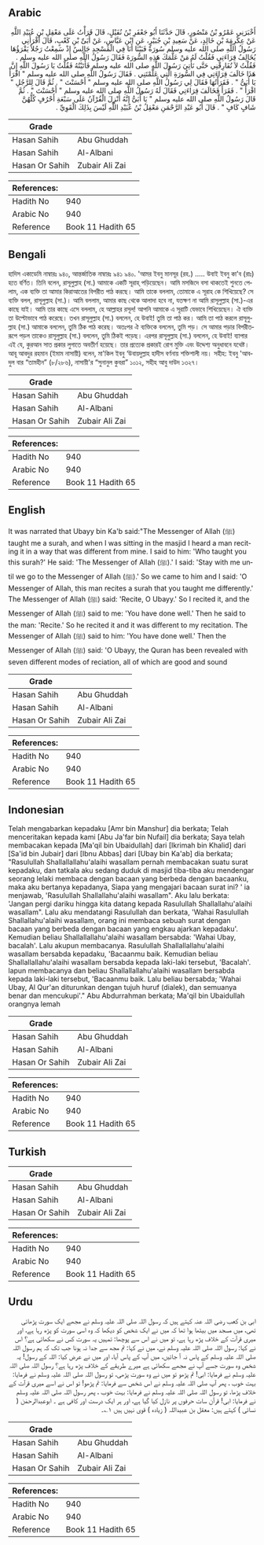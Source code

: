 ## Arabic


<div dir="rtl" lang="ar" style={{fontSize:'larger',backgroundColor:'#f8f9fa',padding:20}}>
أَخْبَرَنِي عَمْرُو بْنُ مَنْصُورٍ، قَالَ حَدَّثَنَا أَبُو جَعْفَرِ بْنُ نُفَيْلٍ، قَالَ قَرَأْتُ عَلَى مَعْقِلِ بْنِ عُبَيْدِ اللَّهِ عَنْ عِكْرِمَةَ بْنِ خَالِدٍ، عَنْ سَعِيدِ بْنِ جُبَيْرٍ، عَنِ ابْنِ عَبَّاسٍ، عَنْ أُبَىِّ بْنِ كَعْبٍ، قَالَ أَقْرَأَنِي رَسُولُ اللَّهِ صلى الله عليه وسلم سُورَةً فَبَيْنَا أَنَا فِي الْمَسْجِدِ جَالِسٌ إِذْ سَمِعْتُ رَجُلاً يَقْرَؤُهَا يُخَالِفُ قِرَاءَتِي فَقُلْتُ لَهُ مَنْ عَلَّمَكَ هَذِهِ السُّورَةَ فَقَالَ رَسُولُ اللَّهِ صلى الله عليه وسلم ‏.‏ فَقُلْتُ لاَ تُفَارِقْنِي حَتَّى نَأْتِيَ رَسُولَ اللَّهِ صلى الله عليه وسلم فَأَتَيْتُهُ فَقُلْتُ يَا رَسُولَ اللَّهِ إِنَّ هَذَا خَالَفَ قِرَاءَتِي فِي السُّورَةِ الَّتِي عَلَّمْتَنِي ‏.‏ فَقَالَ رَسُولُ اللَّهِ صلى الله عليه وسلم ‏"‏ اقْرَأْ يَا أُبَىُّ ‏"‏ ‏.‏ فَقَرَأْتُهَا فَقَالَ لِي رَسُولُ اللَّهِ صلى الله عليه وسلم ‏"‏ أَحْسَنْتَ ‏"‏ ‏.‏ ثُمَّ قَالَ لِلرَّجُلِ ‏"‏ اقْرَأْ ‏"‏ ‏.‏ فَقَرَأَ فَخَالَفَ قِرَاءَتِي فَقَالَ لَهُ رَسُولُ اللَّهِ صلى الله عليه وسلم ‏"‏ أَحْسَنْتَ ‏"‏ ‏.‏ ثُمَّ قَالَ رَسُولُ اللَّهِ صلى الله عليه وسلم ‏"‏ يَا أُبَىُّ إِنَّهُ أُنْزِلَ الْقُرْآنُ عَلَى سَبْعَةِ أَحْرُفٍ كُلُّهُنَّ شَافٍ كَافٍ ‏"‏ ‏.‏ قَالَ أَبُو عَبْدِ الرَّحْمَنِ مَعْقِلُ بْنُ عُبَيْدِ اللَّهِ لَيْسَ بِذَلِكَ الْقَوِيِّ ‏.‏
</div>
<div style={{backgroundColor:'#f8f9fa',padding:20, marginBottom: 10}}><table> <thead> <tr> <th>Grade</th> <th></th> </tr> </thead> <tbody> <tr><td>Hasan Sahih</td><td>Abu Ghuddah</td></tr><tr><td>Hasan Sahih</td><td>Al-Albani</td></tr><tr><td>Hasan Or Sahih</td><td>Zubair Ali Zai</td></tr></tbody></table><table> <thead> <tr> <th>References:</th> <th></th> </tr> </thead> <tbody><tr><td>Hadith No</td><td>940</td></tr><tr><td>Arabic No</td><td>940</td></tr><tr><td>Reference</td><td>Book 11 Hadith 65</td></tr></tbody></table></div>

## Bengali


<div dir="ltr" lang="bn" style={{fontSize:'larger',backgroundColor:'#f8f9fa',padding:20}}>
হাদিস একাডেমি নাম্বারঃ ৯৪০, আন্তর্জাতিক নাম্বারঃ ৯৪১ ৯৪০. 'আমর ইবনু মানসূর (রহ.) ..... উবাই ইবনু কা'ব (রাঃ) হতে বর্ণিত। তিনি বলেন, রাসূলুল্লাহ (সা.) আমাকে একটি সূরাহ্ পড়িয়েছেন। আমি মসজিদে বসা থাকতেই শুনতে পেলাম, এক ব্যক্তি তা আমার কিরাআতের বিপরীত পাঠ করছে। আমি তাকে বললাম, তোমাকে এ সূরাহ কে শিখিয়েছে? সে ব্যক্তি বলল, রাসূলুল্লাহ (সা.)। আমি বললাম, আমার কাছ থেকে আলাদা হবে না, যতক্ষণ না আমি রাসূলুল্লাহ (সা.)-এর কাছে যাই। আমি তার কাছে এসে বললাম, হে আল্লাহর রসূল! আপনি আমাকে এ সূরাটি যেভাবে শিখিয়েছেন। ঐ ব্যক্তি তা উল্টোভাবে পাঠ করেছে। তখন রাসূলুল্লাহ (সা.) বললেন, হে উবাই! তুমি তা পাঠ কর। আমি তা পাঠ করলে রাসূলুল্লাহ (সা.) আমাকে বললেন, তুমি ঠিক পাঠ করেছ। অতঃপর ঐ ব্যক্তিকে বললেন, তুমি পড়। সে আমার পড়ার বিপরীতরূপে পড়ল তাকেও রাসূলুল্লাহ (সা.) বললেন, তুমি ঠিকই পড়েছ। এরপর রাসূলুল্লাহ (সা.) বললেন, হে উবাই! ব্যাপার এই যে, কুরআন সাত প্রকার লুগাতে অবতীর্ণ হয়েছে। তার প্রত্যেক প্রকারই রোগ মুক্তি এবং উদ্দেশ্য অনুধাবনে যথেষ্ট। আবূ আবদুর রহমান (ইমাম নাসায়ী) বলেন, মা'কিল ইবনু ‘উবায়দুল্লাহ হাদীস বর্ণনায় শক্তিশালী নয়। সহীহ: ইবনু 'আবদুল বার “তামহীন” (৮/২৮৬), নাসায়ী'র “সুনানুল কুবরা” ১০১২, সহীহ আবু দাউদ ১৩২৭।
</div>
<div style={{backgroundColor:'#f8f9fa',padding:20, marginBottom: 10}}><table> <thead> <tr> <th>Grade</th> <th></th> </tr> </thead> <tbody> <tr><td>Hasan Sahih</td><td>Abu Ghuddah</td></tr><tr><td>Hasan Sahih</td><td>Al-Albani</td></tr><tr><td>Hasan Or Sahih</td><td>Zubair Ali Zai</td></tr></tbody></table><table> <thead> <tr> <th>References:</th> <th></th> </tr> </thead> <tbody><tr><td>Hadith No</td><td>940</td></tr><tr><td>Arabic No</td><td>940</td></tr><tr><td>Reference</td><td>Book 11 Hadith 65</td></tr></tbody></table></div>

## English


<div dir="ltr" lang="en" style={{fontSize:'larger',backgroundColor:'#f8f9fa',padding:20}}>
It was narrated that Ubayy bin Ka'b said:"The Messenger of Allah (ﷺ) taught me a surah, and when I was sitting in the masjid I heard a man reciting it in a way that was different from mine. I said to him: 'Who taught you this surah?' He said: 'The Messenger of Allah (ﷺ).' I said: 'Stay with me until we go to the Messenger of Allah (ﷺ).' So we came to him and I said: 'O Messenger of Allah, this man recites a surah that you taught me differently.' The Messenger of Allah (ﷺ) said: 'Recite, O Ubayy.' So I recited it, and the Messenger of Allah (ﷺ) said to me: 'You have done well.' Then he said to the man: 'Recite.' So he recited it and it was different to my recitation. The Messenger of Allah (ﷺ) said to him: 'You have done well.' Then the Messenger of Allah (ﷺ) said: 'O Ubayy, the Quran has been revealed with seven different modes of reciation, all of which are good and sound
</div>
<div style={{backgroundColor:'#f8f9fa',padding:20, marginBottom: 10}}><table> <thead> <tr> <th>Grade</th> <th></th> </tr> </thead> <tbody> <tr><td>Hasan Sahih</td><td>Abu Ghuddah</td></tr><tr><td>Hasan Sahih</td><td>Al-Albani</td></tr><tr><td>Hasan Or Sahih</td><td>Zubair Ali Zai</td></tr></tbody></table><table> <thead> <tr> <th>References:</th> <th></th> </tr> </thead> <tbody><tr><td>Hadith No</td><td>940</td></tr><tr><td>Arabic No</td><td>940</td></tr><tr><td>Reference</td><td>Book 11 Hadith 65</td></tr></tbody></table></div>

## Indonesian


<div dir="ltr" lang="id" style={{fontSize:'larger',backgroundColor:'#f8f9fa',padding:20}}>
Telah mengabarkan kepadaku [Amr bin Manshur] dia berkata; Telah menceritakan kepada kami [Abu Ja'far bin Nufail] dia berkata; Saya telah membacakan kepada [Ma'qil bin Ubaidullah] dari [Ikrimah bin Khalid] dari [Sa'id bin Jubair] dari [Ibnu Abbas] dari [Ubay bin Ka'ab] dia berkata; "Rasulullah Shallallallahu'alaihi wasallam pernah membacakan suatu surat kepadaku, dan tatkala aku sedang duduk di masjid tiba-tiba aku mendengar seorang lelaki membaca dengan bacaan yang berbeda dengan bacaanku, maka aku bertanya kepadanya, Siapa yang mengajari bacaan surat ini? ' ia menjawab, 'Rasulullah Shallallahu'alaihi wasallam". Aku lalu berkata: 'Jangan pergi dariku hingga kita datang kepada Rasulullah Shallallahu'alaihi wasallam". Lalu aku mendatangi Rasulullah dan berkata, 'Wahai Rasulullah Shallallahu'alaihi wasallam, orang ini membaca sebuah surat dengan bacaan yang berbeda dengan bacaan yang engkau ajarkan kepadaku'. Kemudian beliau Shallallallahu'alaihi wasallam bersabda: 'Wahai Ubay, bacalah'. Lalu akupun membacanya. Rasulullah Shallallallahu'alaihi wasallam bersabda kepadaku, 'Bacaanmu baik. Kemudian beliau Shallallallahu'alaihi wasallam bersabda kepada laki-laki tersebut, 'Bacalah'. lapun membacanya dan beliau Shallallallahu'alaihi wasallam bersabda kepada laki-laki tersebut, 'Bacaanmu baik. Lalu beliau bersabda; 'Wahai Ubay, Al Qur'an diturunkan dengan tujuh huruf (dialek), dan semuanya benar dan mencukupi'." Abu Abdurrahman berkata; Ma'qil bin Ubaidullah orangnya lemah
</div>
<div style={{backgroundColor:'#f8f9fa',padding:20, marginBottom: 10}}><table> <thead> <tr> <th>Grade</th> <th></th> </tr> </thead> <tbody> <tr><td>Hasan Sahih</td><td>Abu Ghuddah</td></tr><tr><td>Hasan Sahih</td><td>Al-Albani</td></tr><tr><td>Hasan Or Sahih</td><td>Zubair Ali Zai</td></tr></tbody></table><table> <thead> <tr> <th>References:</th> <th></th> </tr> </thead> <tbody><tr><td>Hadith No</td><td>940</td></tr><tr><td>Arabic No</td><td>940</td></tr><tr><td>Reference</td><td>Book 11 Hadith 65</td></tr></tbody></table></div>

## Turkish


<div dir="ltr" lang="tr" style={{fontSize:'larger',backgroundColor:'#f8f9fa',padding:20}}>

</div>
<div style={{backgroundColor:'#f8f9fa',padding:20, marginBottom: 10}}><table> <thead> <tr> <th>Grade</th> <th></th> </tr> </thead> <tbody> <tr><td>Hasan Sahih</td><td>Abu Ghuddah</td></tr><tr><td>Hasan Sahih</td><td>Al-Albani</td></tr><tr><td>Hasan Or Sahih</td><td>Zubair Ali Zai</td></tr></tbody></table><table> <thead> <tr> <th>References:</th> <th></th> </tr> </thead> <tbody><tr><td>Hadith No</td><td>940</td></tr><tr><td>Arabic No</td><td>940</td></tr><tr><td>Reference</td><td>Book 11 Hadith 65</td></tr></tbody></table></div>

## Urdu


<div dir="rtl" lang="ur" style={{fontSize:'larger',backgroundColor:'#f8f9fa',padding:20}}>
ابی بن کعب رضی اللہ عنہ کہتے ہیں کہ رسول اللہ صلی اللہ علیہ وسلم نے مجھے ایک سورت پڑھائی تھی، میں مسجد میں بیٹھا ہوا تھا کہ میں نے ایک شخص کو دیکھا کہ وہ اسی سورت کو پڑھ رہا ہے، اور میری قرآت کے خلاف پڑھ رہا ہے، تو میں نے اس سے پوچھا: تمہیں یہ سورت کس نے سکھائی ہے؟ اس نے کہا: رسول اللہ صلی اللہ علیہ وسلم نے، میں نے کہا: تم مجھ سے جدا نہ ہونا جب تک کہ ہم رسول اللہ صلی اللہ علیہ وسلم کے پاس نہ آ جائیں، میں آپ کے پاس آیا، اور میں نے عرض کیا: اللہ کے رسول! یہ شخص وہ سورت جسے آپ نے مجھے سکھائی ہے میرے طریقے کے خلاف پڑھ رہا ہے؟ رسول اللہ صلی اللہ علیہ وسلم نے فرمایا: ابی! تم پڑھو تو میں نے وہ سورت پڑھی، تو رسول اللہ صلی اللہ علیہ وسلم نے فرمایا: بہت خوب ، پھر آپ صلی اللہ علیہ وسلم نے اس شخص سے فرمایا: تم پڑھو! تو اس نے اسے میری قرآت کے خلاف پڑھا، تو رسول اللہ صلی اللہ علیہ وسلم نے فرمایا: بہت خوب ، پھر رسول اللہ صلی اللہ علیہ وسلم نے فرمایا: ابی! قرآن سات حرفوں پر نازل کیا گیا ہے، اور ہر ایک درست اور کافی ہے ۔ ابوعبدالرحمٰن ( نسائی ) کہتے ہیں: معقل بن عبیداللہ ( زیادہ ) قوی نہیں ہیں ۱؎۔
</div>
<div style={{backgroundColor:'#f8f9fa',padding:20, marginBottom: 10}}><table> <thead> <tr> <th>Grade</th> <th></th> </tr> </thead> <tbody> <tr><td>Hasan Sahih</td><td>Abu Ghuddah</td></tr><tr><td>Hasan Sahih</td><td>Al-Albani</td></tr><tr><td>Hasan Or Sahih</td><td>Zubair Ali Zai</td></tr></tbody></table><table> <thead> <tr> <th>References:</th> <th></th> </tr> </thead> <tbody><tr><td>Hadith No</td><td>940</td></tr><tr><td>Arabic No</td><td>940</td></tr><tr><td>Reference</td><td>Book 11 Hadith 65</td></tr></tbody></table></div>